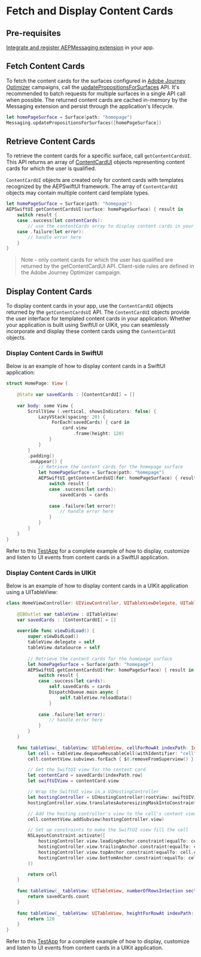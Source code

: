 # Fetch and Display Content Cards

## Pre-requisites

[Integrate and register AEPMessaging extension](https://developer.adobe.com/client-sdks/edge/adobe-journey-optimizer/#implement-extension-in-mobile-app) in your app.

## Fetch Content Cards

To fetch the content cards for the surfaces configured in [Adobe Journey Optimizer](https://business.adobe.com/products/journey-optimizer/adobe-journey-optimizer.html) campaigns, call the [updatePropositionsForSurfaces](https://developer.adobe.com/client-sdks/edge/adobe-journey-optimizer/code-based/api-reference/#updatepropositionsforsurfaces) API. It's recommended to batch requests for multiple surfaces in a single API call when possible. The returned content cards are cached in-memory by the Messaging extension and persist through the application's lifecycle.

```swift
let homePageSurface = Surface(path: "homepage")
Messaging.updatePropositionsForSurfaces([homePageSurface])
```

## Retrieve Content Cards

To retrieve the content cards for a specific surface, call `getContentCardsUI`. This API returns an array of [ContentCardUI](../PublicClasses/contentcardui.md) objects representing content cards for which the user is qualified.

`ContentCardUI` objects are created only for content cards with templates recognized by the AEPSwiftUI framework. The array of `ContentCardUI` objects may contain multiple content card template types.

```swift
let homePageSurface = Surface(path: "homepage")
AEPSwiftUI.getContentCardsUI(surface: homePageSurface) { result in
    switch result {
    case .success(let contentCards):
        // use the contentCards array to display content cards in your application
    case .failure(let error):
        // handle error here
    }
}
```

> Note - only content cards for which the user has qualified are returned by the getContentCardUI API. Client-side rules are defined in the Adobe Journey Optimizer campaign.

## Display Content Cards

To display content cards in your app, use the `ContentCardUI` objects returned by the `getContentCardsUI` API. The `ContentCardUI` objects provide the user interface for templated content cards in your application. Whether your application is built using SwiftUI or UIKit, you can seamlessly incorporate and display these content cards using the `ContentCardUI` objects.

### Display Content Cards in SwiftUI

Below is an example of how to display content cards in a SwiftUI application:

```swift
struct HomePage: View {
    
    @State var savedCards : [ContentCardUI] = []
    
    var body: some View {
        ScrollView (.vertical, showsIndicators: false) {
            LazyVStack(spacing: 20) {
                 ForEach(savedCards) { card in
                     card.view
                         .frame(height: 120)
                }
            }
        }
        .padding()
        .onAppear() {
            // Retrieve the content cards for the homepage surface
            let homePageSurface = Surface(path: "homepage")
            AEPSwiftUI.getContentCardsUI(for: homePageSurface) { result in
                switch result {
                case .success(let cards):
                    savedCards = cards
                    
                case .failure(let error):
                    // handle error here
                }
            }
        }
    }
}
```

Refer to this [TestApp](../../../../../TestApps/AEPSwiftUITestApp/) for a complete example of how to display, customize and listen to UI events from content cards in a SwiftUI application.

### Display Content Cards in UIKit 

Below is an example of how to display content cards in a UIKit application using a UITableView:

```swift
class HomeViewController: UIViewController, UITableViewDelegate, UITableViewDataSource {
    
    @IBOutlet var tableView : UITableView!
    var savedCards : [ContentCardUI] = []
        
    override func viewDidLoad() {
        super.viewDidLoad()
        tableView.delegate = self
        tableView.dataSource = self
        
        // Retrieve the content cards for the homepage surface
        let homePageSurface = Surface(path: "homepage")
        AEPSwiftUI.getContentCardsUI(for: homePageSurface) { result in
            switch result {
            case .success(let cards):
                self.savedCards = cards
                DispatchQueue.main.async {
                    self.tableView.reloadData()
                }
                
            case .failure(let error):
                // handle error here
            }
        }
    }
    
    func tableView(_ tableView: UITableView, cellForRowAt indexPath: IndexPath) -> UITableViewCell {
        let cell = tableView.dequeueReusableCell(withIdentifier: "cell", for: indexPath)
        cell.contentView.subviews.forEach { $0.removeFromSuperview() }

        // Get the SwiftUI view for the content card
        let contentCard = savedCards[indexPath.row]
        let swiftUIView = contentCard.view

        // Wrap the SwiftUI view in a UIHostingController
        let hostingController = UIHostingController(rootView: swiftUIView)
        hostingController.view.translatesAutoresizingMaskIntoConstraints = false

        // Add the hosting controller's view to the cell's content view
        cell.contentView.addSubview(hostingController.view)

        // Set up constraints to make the SwiftUI view fill the cell
        NSLayoutConstraint.activate([
            hostingController.view.leadingAnchor.constraint(equalTo: cell.contentView.leadingAnchor, constant: 10),
            hostingController.view.trailingAnchor.constraint(equalTo: cell.contentView.trailingAnchor, constant: -10),
            hostingController.view.topAnchor.constraint(equalTo: cell.contentView.topAnchor, constant: 10),
            hostingController.view.bottomAnchor.constraint(equalTo: cell.contentView.bottomAnchor, constant: -10)
        ])

        return cell
    }
    
    func tableView(_ tableView: UITableView, numberOfRowsInSection section: Int) -> Int {
        return savedCards.count
    }
    
    func tableView(_ tableView: UITableView, heightForRowAt indexPath: IndexPath) -> CGFloat {
        return 120
    }
}
```

Refer to this [TestApp](../../../../../TestApps/AEPSwiftUITestAppUIKit/) for a complete example of how to display, customize and listen to UI events from content cards in a UIKit application.
